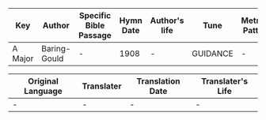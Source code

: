 Key | Author   | Specific Bible Passage     |Hymn Date |Author's life |Tune |Metrical Pattern   |Composer/Source
-- | --------- | ---------------------------|----------|--------------|-----|-------------------|-------------  
A Major |Baring-Gould |- |1908 |- |GUIDANCE |- |J. Barnby

Original Language | Translater | Translation Date   | Translater's Life  
----------------- | --------- | --------------------|-------------     
\- |- |- |-

